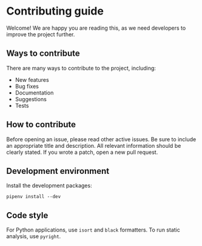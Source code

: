 # Contributing guide
Welcome! We are happy you are reading this, as we need developers to improve the project further.

## Ways to contribute
There are many ways to contribute to the project, including:
- New features
- Bug fixes
- Documentation
- Suggestions
- Tests

## How to contribute
Before opening an issue, please read other active issues.
Be sure to include an appropriate title and description.
All relevant information should be clearly stated.
If you wrote a patch, open a new pull request.

## Development environment
Install the development packages:
```
pipenv install --dev
```

## Code style
For Python applications, use `isort` and `black` formatters. To run static analysis, use `pyright`.
